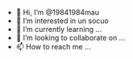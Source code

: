 - 👋 Hi, I’m @19841984mau
- 👀 I’m interested in un socuo
- 🌱 I’m currently learning ...
- 💞️ I’m looking to collaborate on ...
- 📫 How to reach me ...

<!---
19841984mau/19841984mau is a ✨ special ✨ repository because its `README.md` (this file) appears on your GitHub profile.
You can click the Preview link to take a look at your changes.
--->
